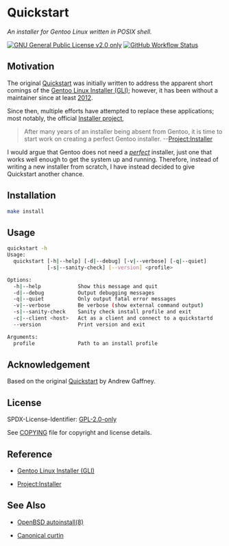 # Quickstart

_An installer for Gentoo Linux written in POSIX shell._

[![GNU General Public License v2.0 only](https://img.shields.io/badge/license-GPL--2.0--only-blue?style=flat-square)][GPL-2.0-only]
[![GitHub Workflow Status](https://img.shields.io/github/workflow/status/oxr463/quickstart/ShellCheck?style=flat-square)](https://github.com/oxr463/quickstart/actions)

## Motivation

The original [Quickstart][quickstart] was initially written to address the apparent short comings
of the [Gentoo Linux Installer (GLI)][gli]; however, it has been without a maintainer since
at least [2012](CHANGELOG.md#1270---2012-07-07).

Since then, multiple efforts have attempted to replace these
applications; most notably, the official [Installer project][stager],

> After many years of an installer being absent from Gentoo,
it is time to start work on creating a perfect Gentoo installer. --[Project:Installer][stager]

I would argue that Gentoo does not need a [*perfect*](https://wikipedia.org/wiki/Worse_is_better)
installer, just one that works well enough to get the system up and running.
Therefore, instead of writing a new installer from scratch,
I have instead decided to give Quickstart another chance.

## Installation

```sh
make install
```

## Usage

```sh
quickstart -h
Usage:
  quickstart [-h|--help] [-d|--debug] [-v|--verbose] [-q|--quiet]
             [-s|--sanity-check] [--version] <profile>

Options:
  -h|--help            Show this message and quit
  -d|--debug           Output debugging messages
  -q|--quiet           Only output fatal error messages
  -v|--verbose         Be verbose (show external command output)
  -s|--sanity-check    Sanity check install profile and exit
  -c|--client <host>   Act as a client and connect to a quickstartd
  --version            Print version and exit

Arguments:
  profile              Path to an install profile
```

## Acknowledgement

Based on the original [Quickstart][quickstart] by Andrew Gaffney.

## License

SPDX-License-Identifier: [GPL-2.0-only][GPL-2.0-only]

See [COPYING](COPYING) file for copyright and license details.

[GPL-2.0-only]: https://spdx.org/licenses/GPL-2.0-only.html

## Reference

- [Gentoo Linux Installer (GLI)][gli]

- [Project:Installer][stager]

[gli]: https://wiki.gentoo.org/wiki/Project:Installer/Old
[quickstart]: https://github.com/agaffney/quickstart
[stager]: https://wiki.gentoo.org/wiki/Project:Installer

## See Also

- [OpenBSD autoinstall(8)](https://man.openbsd.org/autoinstall)

- [Canonical curtin](https://github.com/canonical/curtin)

